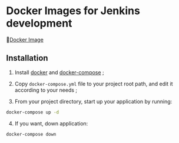 # Docker Images for Jenkins development
🚢[Docker Image](https://hub.docker.com/r/jenkins/jenkins/)

## Installation

1. Install [docker](https://docs.docker.com/engine/installation/) and [docker-compose](https://docs.docker.com/compose/install/) ;

2. Copy `docker-compose.yml` file to your project root path, and edit it according to your needs ;

3. From your project directory, start up your application by running:

```sh
docker-compose up -d
```
4. If you want, down application:

```sh
docker-compose down
```